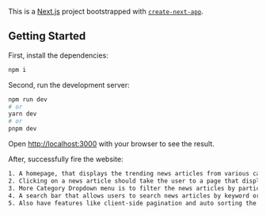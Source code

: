 This is a [Next.js](https://nextjs.org/) project bootstrapped with [`create-next-app`](https://github.com/vercel/next.js/tree/canary/packages/create-next-app).

## Getting Started
First, install the dependencies:

```bash
npm i
```

Second, run the development server:
```bash
npm run dev
# or
yarn dev
# or
pnpm dev
```

Open [http://localhost:3000](http://localhost:3000) with your browser to see the result.

After, successfully fire the website:
```bash
1. A homepage, that displays the trending news articles from various categories, such as business, entertainment, sports, etc.
2. Clicking on a news article should take the user to a page that displays the full article.
3. More Category Dropdown menu is to filter the news articles by particular category.
4. A search bar that allows users to search news articles by keyword or topics( Debouncing, Typeahead is used ).
5. Also have features like client-side pagination and auto sorting the news articles.
```
